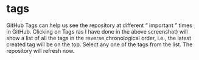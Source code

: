 # tags

GitHub Tags can help us see the repository at different “ important ” times in GitHub. Clicking on Tags (as I have done in the above screenshot) will show a list of all the tags in the reverse chronological order, i.e., the latest created tag will be on the top. Select any one of the tags from the list. The repository will refresh now.